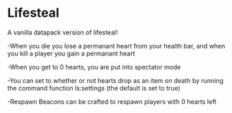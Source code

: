 # Lifesteal
A vanilla datapack version of lifesteal!

-When you die you lose a permanant heart from your health bar, and when you kill a player you gain a permanant heart

-When you get to 0 hearts, you are put into spectator mode

-You can set to whether or not hearts drop as an item on death by running the command function ls:settings (the default is set to true)

-Respawn Beacons can be crafted to respawn players with 0 hearts left
